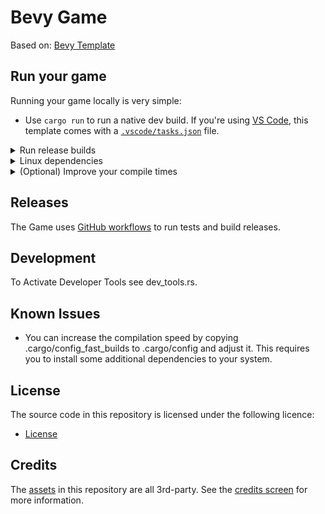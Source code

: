# Bevy Game

Based on: [Bevy Template](https://github.com/TheBevyFlock/bevy_new_2d)

## Run your game

Running your game locally is very simple:

- Use `cargo run` to run a native dev build.
If you're using [VS Code](https://code.visualstudio.com/), this template comes with a [`.vscode/tasks.json`](./.vscode/tasks.json) file.

<details>
  <summary>Run release builds</summary>

- Use `cargo run --profile release-native --no-default-features` to run a native release build.

</details>

<details>
  <summary>Linux dependencies</summary>

If you are using Linux, make sure you take a look at Bevy's [Linux dependencies](https://github.com/bevyengine/bevy/blob/main/docs/linux_dependencies.md).
Note that this template enables Wayland support, which requires additional dependencies as detailed in the link above.
Wayland is activated by using the `bevy/wayland` feature in the [`Cargo.toml`](./Cargo.toml).

</details>

<details>
    <summary>(Optional) Improve your compile times</summary>

[`.cargo/config_fast_builds.toml`](./.cargo/config_fast_builds.toml) contains documentation on how to set up your environment to improve compile times.
After you've fiddled with it, rename it to `.cargo/config.toml` to enable it.

</details>

## Releases

The Game uses [GitHub workflows](https://docs.github.com/en/actions/using-workflows) to run tests and build releases.

## Development
To Activate Developer Tools see dev_tools.rs.

## Known Issues

- You can increase the compilation speed by copying .cargo/config_fast_builds to .cargo/config and adjust it. This requires you to install some additional dependencies to your system.

## License

The source code in this repository is licensed under the following licence:

- [License](./LICENSE.txt)

## Credits

The [assets](./assets) in this repository are all 3rd-party. See the [credits screen](./src/screens/credits.rs) for more information.
